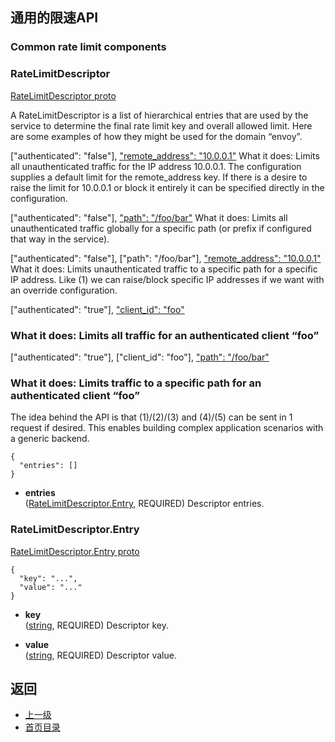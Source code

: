 ## 通用的限速API

### Common rate limit components
### RateLimitDescriptor
[RateLimitDescriptor proto]()

A RateLimitDescriptor is a list of hierarchical entries that are used by the service to determine the final rate limit key and overall allowed limit. Here are some examples of how they might be used for the domain “envoy”.

["authenticated": "false"], ["remote_address": "10.0.0.1"]()
What it does: Limits all unauthenticated traffic for the IP address 10.0.0.1. The configuration supplies a default limit for the remote_address key. If there is a desire to raise the limit for 10.0.0.1 or block it entirely it can be specified directly in the configuration.

["authenticated": "false"], ["path": "/foo/bar"]()
What it does: Limits all unauthenticated traffic globally for a specific path (or prefix if configured that way in the service).

["authenticated": "false"], ["path": "/foo/bar"], ["remote_address": "10.0.0.1"]()
What it does: Limits unauthenticated traffic to a specific path for a specific IP address. Like (1) we can raise/block specific IP addresses if we want with an override configuration.

["authenticated": "true"], ["client_id": "foo"]()
### What it does: Limits all traffic for an authenticated client “foo”

["authenticated": "true"], ["client_id": "foo"], ["path": "/foo/bar"]()
### What it does: Limits traffic to a specific path for an authenticated client “foo”

The idea behind the API is that (1)/(2)/(3) and (4)/(5) can be sent in 1 request if desired. This enables building complex application scenarios with a generic backend.

```
{
  "entries": []
}
```
- **entries**</br>
	([RateLimitDescriptor.Entry](#), REQUIRED) Descriptor entries.

### RateLimitDescriptor.Entry
[RateLimitDescriptor.Entry proto]()

```
{
  "key": "...",
  "value": "..."
}
```
- **key**</br>
	([string](https://developers.google.com/protocol-buffers/docs/proto#scalar), REQUIRED) Descriptor key.

- **value**</br>
	([string](https://developers.google.com/protocol-buffers/docs/proto#scalar), REQUIRED) Descriptor value.



## 返回
- [上一级](../v2APIreference.md)
- [首页目录](../README.md)